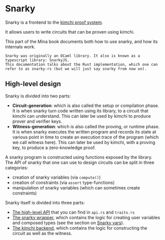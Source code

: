 # Snarky

Snarky is a frontend to the [kimchi proof system](../kimchi/overview.md).

It allows users to write circuits that can be proven using kimchi.

This part of the Mina book documents both how to use snarky, and how its internals work.

```admonish
Snarky was originally an OCaml library. It also is known as a typescript library: SnarkyJS. 
This documentation talks about the Rust implementation, which one can refer to as snarky-rs (but we will just say snarky from now on).
```

## High-level design

Snarky is divided into two parts:

* **Circuit-generation**: which is also called the setup or compilation phase. It is when snarky turn code written using its library, to a circuit that kimchi can understand. This can later be used by kimchi to produce prover and verifier keys.
* **Witness-generation**: which is also called the proving, or runtime phase. It is when snarky executes the written program and records its state at various point in time to create an execution trace of the program (which we call witness here). This can later be used by kimchi, with a proving key, to produce a zero-knowledge proof.

A snarky program is constructed using functions exposed by the library. 
The API of snarky that one can use to design circuits can be split in three categories:

* creation of snarky variables (via `compute()`)
* creation of constraints (via `assert` type-functions)
* manipulation of snarky variables (which can sometimes create constraints)

Snarky itself is divided into three parts:

* [The high-level API](./api.md) that you can find in `api.rs` and `traits.rs`
* [The snarky wrapper](./snarky-wrapper.md), which contains the logic for creating user variables and composed types (see the section on [Snarky vars](./vars.md#snarky-vars)).
* [The kimchi backend](./kimchi-backend.md), which contains the logic for constructing the circuit as well as the witness.
